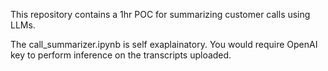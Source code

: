 This repository contains a 1hr POC for summarizing customer calls using LLMs.

The call_summarizer.ipynb is self exaplainatory. You would require OpenAI key to perform inference on the transcripts uploaded.
